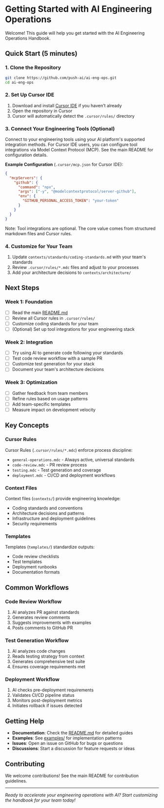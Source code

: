 # Getting Started with AI Engineering Operations

Welcome! This guide will help you get started with the AI Engineering Operations Handbook.

## Quick Start (5 minutes)

### 1. Clone the Repository
```bash
git clone https://github.com/push-ai/ai-eng-ops.git
cd ai-eng-ops
```

### 2. Set Up Cursor IDE
1. Download and install [Cursor IDE](https://cursor.sh/) if you haven't already
2. Open the repository in Cursor
3. Cursor will automatically detect the `.cursor/rules/` directory

### 3. Connect Your Engineering Tools (Optional)
Connect to your engineering tools using your AI platform's supported integration methods. For Cursor IDE users, you can configure tool integrations via Model Context Protocol (MCP). See the main README for configuration details.

**Example Configuration** (`.cursor/mcp.json` for Cursor IDE):
```json
{
  "mcpServers": {
    "github": {
      "command": "npx",
      "args": ["-y", "@modelcontextprotocol/server-github"],
      "env": {
        "GITHUB_PERSONAL_ACCESS_TOKEN": "your-token"
      }
    }
  }
}
```

Note: Tool integrations are optional. The core value comes from structured markdown files and Cursor rules.

### 4. Customize for Your Team
1. Update `contexts/standards/coding-standards.md` with your team's standards
2. Review `.cursor/rules/*.mdc` files and adjust to your processes
3. Add your architecture decisions to `contexts/architecture/`

## Next Steps

### Week 1: Foundation
- [ ] Read the main [README.md](../README.md)
- [ ] Review all Cursor rules in `.cursor/rules/`
- [ ] Customize coding standards for your team
- [ ] (Optional) Set up tool integrations for your engineering stack

### Week 2: Integration
- [ ] Try using AI to generate code following your standards
- [ ] Test code review workflow with a sample PR
- [ ] Customize test generation for your stack
- [ ] Document your team's architecture decisions

### Week 3: Optimization
- [ ] Gather feedback from team members
- [ ] Refine rules based on usage patterns
- [ ] Add team-specific templates
- [ ] Measure impact on development velocity

## Key Concepts

### Cursor Rules
Cursor Rules (`.cursor/rules/*.mdc`) enforce process discipline:
- `general-operations.mdc` - Always active, universal standards
- `code-review.mdc` - PR review process
- `testing.mdc` - Test generation and coverage
- `deployment.mdc` - CI/CD and deployment workflows

### Context Files
Context files (`contexts/`) provide engineering knowledge:
- Coding standards and conventions
- Architecture decisions and patterns
- Infrastructure and deployment guidelines
- Security requirements

### Templates
Templates (`templates/`) standardize outputs:
- Code review checklists
- Test templates
- Deployment runbooks
- Documentation formats

## Common Workflows

### Code Review Workflow
1. AI analyzes PR against standards
2. Generates review comments
3. Suggests improvements with examples
4. Posts comments to GitHub PR

### Test Generation Workflow
1. AI analyzes code changes
2. Reads testing strategy from context
3. Generates comprehensive test suite
4. Ensures coverage requirements met

### Deployment Workflow
1. AI checks pre-deployment requirements
2. Validates CI/CD pipeline status
3. Monitors post-deployment metrics
4. Initiates rollback if issues detected

## Getting Help

- **Documentation**: Check the [README.md](../README.md) for detailed guides
- **Examples**: See [examples/](../examples/) for implementation patterns
- **Issues**: Open an issue on GitHub for bugs or questions
- **Discussions**: Start a discussion for feature requests or ideas

## Contributing

We welcome contributions! See the main README for contribution guidelines.

---

*Ready to accelerate your engineering operations with AI? Start customizing the handbook for your team today!*

